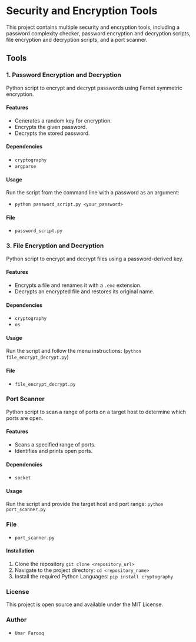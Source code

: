 # Security and Encryption Tools

This project contains multiple security and encryption tools, including a password complexity checker, password encryption and decryption scripts, file encryption and decryption scripts, and a port scanner.

## Tools


### 1. Password Encryption and Decryption

Python script to encrypt and decrypt passwords using Fernet symmetric encryption.

#### Features
- Generates a random key for encryption.
- Encrypts the given password.
- Decrypts the stored password.

#### Dependencies
- `cryptography`
- `argparse`

#### Usage
Run the script from the command line with a password as an argument:

- ```python password_script.py <your_password>```

#### File
- `password_script.py`

### 3. File Encryption and Decryption
Python script to encrypt and decrypt files using a password-derived key.
#### Features
- Encrypts a file and renames it with a `.enc` extension.
- Decrypts an encrypted file and restores its original name.

#### Dependencies
- `cryptography`
- `os`
#### Usage
Run the script and follow the menu instructions:
(```python file_encrypt_decrypt.py```)

#### File
- `file_encrypt_decrypt.py`
### Port Scanner
Python script to scan a range of ports on a target host to determine which ports are open.
#### Features
- Scans a specified range of ports.
- Identifies and prints open ports.
#### Dependencies
- `socket`
#### Usage
Run the script and provide the target host and port range:
```python port_scanner.py```
### File
- `port_scanner.py`
#### Installation
1. Clone the repository
```git clone <repository_url>```
2. Navigate to the project directory:
```cd <repository_name>```
3. Install the required Python Languages:
```pip install cryptography```
### License
This project is open source and available under the MIT License.

### Author
- `Umar Farooq`
